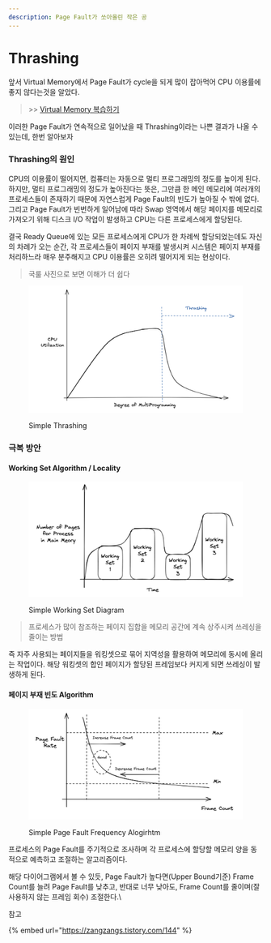 ```yaml
---
description: Page Fault가 쏘아올린 작은 공
---
```


# Thrashing

앞서 Virtual Memory에서 Page Fault가 cycle을 되게 많이 잡아먹어 CPU 이용률에 좋지 않다는것을 알았다.

> \>> [Virtual Memory 복습하기](https://gaepodong.gitbook.io/about-web/operating-system/virtual-memory)

이러한 Page Fault가 연속적으로 일어났을 때 Thrashing이라는 나쁜 결과가 나올 수 있는데, 한번 알아보자

### Thrashing의 원인

CPU의 이용률이 떨어지면, 컴퓨터는 자동으로 멀티 프로그래밍의 정도를 높이게 된다. 하지만, 멀티 프로그래밍의 정도가 높아진다는 뜻은, 그만큼 한 메인 메모리에 여러개의 프로세스들이 존재하기 때문에 자연스럽게 Page Fault의 빈도가 높아질 수 밖에 없다. 그리고 Page Fault가 빈번하게 일어남에 따라 Swap 영역에서 해당 페이지를 메모리로 가져오기 위해 디스크 I/O 작업이 발생하고 CPU는 다른 프로세스에게 할당된다.

결국 Ready Queue에 있는 모든 프로세스에게 CPU가 한 차례씩 할당되었는데도 자신의 차례가 오는 순간, 각 프로세스들이 페이지 부재를 발생시켜 시스템은 페이지 부재를 처리하느라 매우 분주해지고 CPU 이용률은 오히려 떨어지게 되는 현상이다.

> 국룰 사진으로 보면 이해가 더 쉽다

<figure><img src="../.gitbook/assets/image (1).png" alt=""><figcaption><p>Simple Thrashing</p></figcaption></figure>

### 극복 방안

#### Working Set Algorithm / Locality

<figure><img src="../.gitbook/assets/image (6).png" alt=""><figcaption><p>Simple Working Set Diagram</p></figcaption></figure>

> 프로세스가 많이 참조하는 페이지 집합을 메모리 공간에 계속 상주시켜 쓰레싱을 줄이는 방법

즉 자주 사용되는 페이지들을 워킹셋으로 묶어 지역성을 활용하여 메모리에 동시에 올리는 작업이다. 해당 워킹셋의 합인 페이지가 할당된 프레임보다 커지게 되면 쓰레싱이 발생하게 된다.

#### 페이지 부재 빈도 Algorithm

<figure><img src="../.gitbook/assets/image (5).png" alt=""><figcaption><p>Simple Page Fault Frequency Alogirhtm</p></figcaption></figure>

프로세스의 Page Fault를 주기적으로 조사하며 각 프로세스에 할당할 메모리 양을 동적으로 예측하고 조절하는 알고리즘이다.&#x20;

해당 다이어그램에서 볼 수 있듯, Page Fault가 높다면(Upper Bound기준) Frame Count를 늘려 Page Fault를 낮추고, 반대로 너무 낮아도, Frame Count를 줄이며(잘 사용하지 않는 프레임 회수) 조절한다.\


참고

{% embed url="https://zangzangs.tistory.com/144" %}
